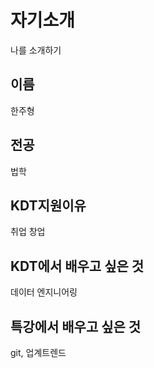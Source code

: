 # 자기소개
나를 소개하기

## 이름
한주형
## 전공
법학
## KDT지원이유
취업 창업
## KDT에서 배우고 싶은 것
데이터 엔지니어링
## 특강에서 배우고 싶은 것
git, 업계트렌드